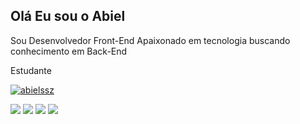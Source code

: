 ## Olá Eu sou o Abiel
Sou Desenvolvedor Front-End
Apaixonado em tecnologia
buscando conhecimento em Back-End

Estudante

[![abielssz](https://github-readme-stats.vercel.app/api?username=abielssz&theme=tokyonight)](https://github.com/anuraghazra/github-readme-stats)

<img src= "https://img.shields.io/badge/HTML5-E34F26?style=for-the-badge&logo=html5&logoColor=white"> <img src ="https://img.shields.io/badge/CSS3-1572B6?style=for-the-badge&logo=css3&logoColor=white"> <img src="https://img.shields.io/badge/JavaScript-323330?style=for-the-badge&logo=javascript&logoColor=F7DF1E"> <img src ="https://img.shields.io/badge/Steam-000000?style=for-the-badge&logo=steam&logoColor=white">

